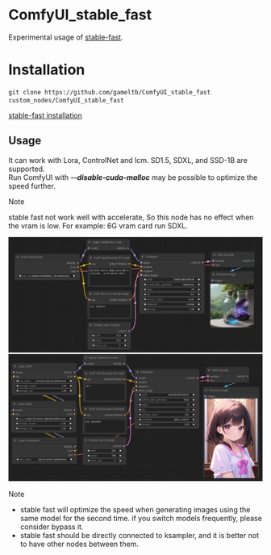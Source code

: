 # ComfyUI_stable_fast

Experimental usage of [stable-fast](https://github.com/chengzeyi/stable-fast).

# Installation

```
git clone https://github.com/gameltb/ComfyUI_stable_fast custom_nodes/ComfyUI_stable_fast
```

[stable-fast installation](https://github.com/chengzeyi/stable-fast?tab=readme-ov-file#installation)

## Usage

It can work with Lora, ControlNet and lcm. SD1.5, SDXL, and SSD-1B are supported.  
Run ComfyUI with **_--disable-cuda-malloc_** may be possible to optimize the speed further.

> [!NOTE]
>
> stable fast not work well with accelerate, So this node has no effect when the vram is low. For example: 6G vram card run SDXL.

![sd1.5](asset/scr.png)
![ssd-1b](asset/scr1.png)

> [!NOTE]
>
> - stable fast will optimize the speed when generating images using the same model for the second time. if you switch models frequently, please consider bypass it.
> - stable fast should be directly connected to ksampler, and it is better not to have other nodes between them.
